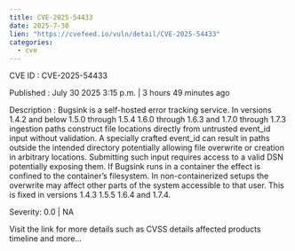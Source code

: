 ```yaml
--- 
title: CVE-2025-54433
date: 2025-7-30
lien: "https://cvefeed.io/vuln/detail/CVE-2025-54433"
categories:
  - cve
---
```


CVE ID : CVE-2025-54433

Published :  July 30
2025
3:15 p.m. | 3 hours
49 minutes ago

Description : Bugsink is a self-hosted error tracking service. In versions 1.4.2 and below
1.5.0 through 1.5.4
1.6.0 through 1.6.3
and 1.7.0 through 1.7.3
ingestion paths construct file locations directly from untrusted event_id input without validation. A specially crafted event_id can result in paths outside the intended directory
potentially allowing file overwrite or creation in arbitrary locations. Submitting such input requires access to a valid DSN
potentially exposing them. If Bugsink runs in a container
the effect is confined to the container’s filesystem. In non-containerized setups
the overwrite may affect other parts of the system accessible to that user. This is fixed in versions 1.4.3
1.5.5
1.6.4 and 1.7.4.

Severity: 0.0 | NA

Visit the link for more details
such as CVSS details
affected products
timeline
and more...
